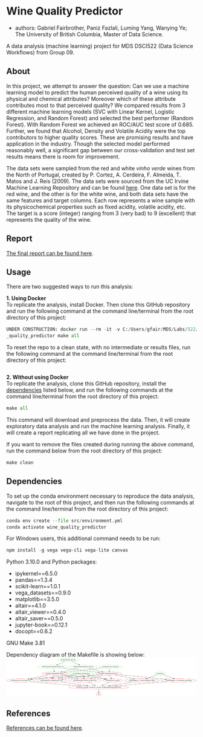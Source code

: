 # Wine Quality Predictor

- authors: Gabriel Fairbrother, Paniz Fazlali, Luming Yang, Wanying Ye; The University of British Columbia, Master of Data Science.

A data analysis (machine learning) project for MDS DSCI522 (Data Science Workflows) from Group 09.

## About
In this project, we attempt to answer the question: Can we use a machine learning model to predict the human perceived quality of a wine using its physical and chemical attributes? Moreover which of these attribute contributes most to that perceived quality? We compared results from 3 different machine learning models (SVC with Linear Kernel, Logistic Regression, and Random Forest) and selected the best performer (Random Forest). With Random Forest we achieved an ROC/AUC test score of 0.685. Further, we found that Alcohol, Density and Volatile Acidity were the top contributors to higher quality scores. These are promising results and have application in the industry. Though the selected model performed reasonably well, a significant gap between our cross-validation and test set results means there is room for improvement.


The data sets were sampled from the red and white _vinho verde_ wines from the North of Portugal, created by P. Cortez, A. Cerdeira, F. Almeida, T. Matos and J. Reis (2009). The data sets were sourced from the UC Irvine Machine Learning Repository and can be found [here](https://archive-beta.ics.uci.edu/ml/datasets/wine+quality). One data set is for the red wine, and the other is for the white wine, and both data sets have the same features and target columns. Each row represents a wine sample with its physicochemical properties such as fixed acidity, volatile acidity, etc. The target is a score (integer) ranging from 3 (very bad) to 9 (excellent) that represents the quality of the wine. 

## Report

[The final report can be found here](https://ubc-mds.github.io/DSCI_522_group09_Wine_Quality_Predictor/index.html).

## Usage
There are two suggested ways to run this analysis:

**1. Using Docker**  
To replicate the analysis, install Docker. Then clone this GitHub repository and run the following command at the command line/terminal from the root directory of this project:
```python
UNDER CONSTRUCTION: docker run --rm -it -v C:/Users/gfair/MDS/Labs/522/UBC-MDS-2021_522_Wine_Quality_Predictor:/home/jovyan/ gfairbro/wine
_quality_predictor make all
```
To reset the repo to a clean state, with no intermediate or results files, run the following command at the command line/terminal from the root directory of this project:
```python

```

**2. Without using Docker**  
To replicate the analysis, clone this GitHub repository, install the [dependencies](#dependencies) listed below, and run the following commands at the command line/terminal from the root directory of this project:

```python
make all
```
This command will download and preprocess the data. Then, it will create exploratory data analysis and run the machine learning analysis. Finally, it will create a report replicating all we have done in the project.

If you want to remove the files created during running the above command, run the command below from the root directory of this project:

```python
make clean
```

## Dependencies

To set up the conda environment necessary to reproduce the data analysis, navigate to the root of this project, and then run the following commands at the command line/terminal from the root directory of this project:

```python
conda env create --file src/environment.yml
conda activate wine_quality_predictor
```

For Windows users, this additional command needs to be run:
```python
npm install -g vega vega-cli vega-lite canvas
```

Python 3.10.0 and Python packages: 
- ipykernel==6.5.0
- pandas==1.3.4
- scikit-learn==1.0.1
- vega_datasets==0.9.0
- matplotlib==3.5.0
- altair==4.1.0
- altair_viewer==0.4.0
- altair_saver==0.5.0
- jupyter-book==0.12.1
- docopt==0.6.2

GNU Make 3.81

Dependency diagram of the Makefile is showing below:
![Dependency diagram](Makefile.png)

## References

[References can be found here](https://htmlpreview.github.io/?https://github.com/UBC-MDS/DSCI_522_group09_Wine_Quality_Predictor/blob/main/docs/wine_quality_predictor_report/_build/singlehtml/report_summary.html#document-bibliography).
